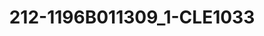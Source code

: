 ---
title: 212-1196B011309_1-CLE1033
image: 212-1196B011309_1-CLE1033.jpg
brand: sposo
layout: vestito
---